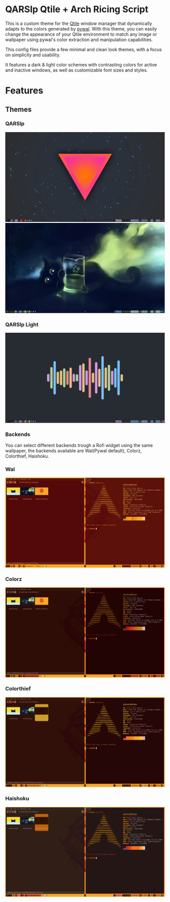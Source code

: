<!--
# _______  _______  ______  _______  __      
#|       ||   _   ||   __ \|     __||  |.-----.
#|   -  _||       ||      <|__     ||  ||  _  |
#|_______||___|___||___|__||_______||__||   __|
#                                       |__|   
# QARSlp Qtile + Arch Ricing Script
# By: gibranlp <thisdoesnotwork@gibranlp.dev>
# MIT licence
-->

# QARSlp Qtile + Arch Ricing Script

This is a custom theme for the [Qtile](http://www.qtile.org/) window manager that dynamically adapts to the colors generated by [pywal](https://github.com/dylanaraps/pywal). With this theme, you can easily change the appearance of your Qtile environment to match any image or wallpaper using pywal's color extraction and manipulation capabilities.

This config files provide a few minimal and clean look themes, with a focus on simplicity and usability. 

It features a dark & light color schemes with contrasting colors for active and inactive windows, as well as customizable font sizes and styles.

# Features

## Themes

### QARSlp

![QARSlp1](/screenshots/QARSlp1.png)
![QARSlp2](/screenshots/QARSlp2.png)

### QARSlp Light 
![QARSlp3](/screenshots/QARSlp3.png)


### Backends

You can select different backends trough a Rofi widget using the same wallpaper, the backends available are Wal(Pywal default), Colorz, Colorthief, Haishoku.

### Wal
![Wal1](/screenshots/Wal1.png)
### Colorz
![Colorz1](/screenshots/Colorz.png)
### Colorthief
![Colorthief1](/screenshots/Colorthierf.png)
### Haishoku
![Haishoku1](/screenshots/Haishoku.png)